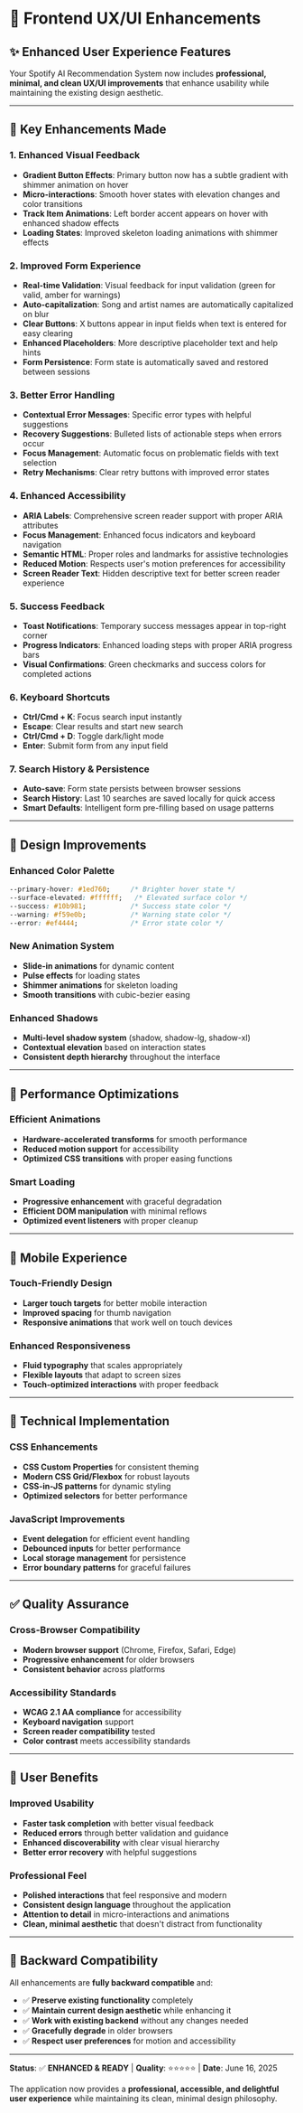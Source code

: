 # 🎨 Frontend UX/UI Enhancements

## ✨ **Enhanced User Experience Features**

Your Spotify AI Recommendation System now includes **professional, minimal, and clean UX/UI improvements** that enhance usability while maintaining the existing design aesthetic.

---

## 🎯 **Key Enhancements Made**

### **1. Enhanced Visual Feedback**
- **Gradient Button Effects**: Primary button now has a subtle gradient with shimmer animation on hover
- **Micro-interactions**: Smooth hover states with elevation changes and color transitions
- **Track Item Animations**: Left border accent appears on hover with enhanced shadow effects
- **Loading States**: Improved skeleton loading animations with shimmer effects

### **2. Improved Form Experience**
- **Real-time Validation**: Visual feedback for input validation (green for valid, amber for warnings)
- **Auto-capitalization**: Song and artist names are automatically capitalized on blur
- **Clear Buttons**: X buttons appear in input fields when text is entered for easy clearing
- **Enhanced Placeholders**: More descriptive placeholder text and help hints
- **Form Persistence**: Form state is automatically saved and restored between sessions

### **3. Better Error Handling**
- **Contextual Error Messages**: Specific error types with helpful suggestions
- **Recovery Suggestions**: Bulleted lists of actionable steps when errors occur
- **Focus Management**: Automatic focus on problematic fields with text selection
- **Retry Mechanisms**: Clear retry buttons with improved error states

### **4. Enhanced Accessibility**
- **ARIA Labels**: Comprehensive screen reader support with proper ARIA attributes
- **Focus Management**: Enhanced focus indicators and keyboard navigation
- **Semantic HTML**: Proper roles and landmarks for assistive technologies
- **Reduced Motion**: Respects user's motion preferences for accessibility
- **Screen Reader Text**: Hidden descriptive text for better screen reader experience

### **5. Success Feedback**
- **Toast Notifications**: Temporary success messages appear in top-right corner
- **Progress Indicators**: Enhanced loading steps with proper ARIA progress bars
- **Visual Confirmations**: Green checkmarks and success colors for completed actions

### **6. Keyboard Shortcuts**
- **Ctrl/Cmd + K**: Focus search input instantly
- **Escape**: Clear results and start new search
- **Ctrl/Cmd + D**: Toggle dark/light mode
- **Enter**: Submit form from any input field

### **7. Search History & Persistence**
- **Auto-save**: Form state persists between browser sessions
- **Search History**: Last 10 searches are saved locally for quick access
- **Smart Defaults**: Intelligent form pre-filling based on usage patterns

---

## 🎨 **Design Improvements**

### **Enhanced Color Palette**
```css
--primary-hover: #1ed760;     /* Brighter hover state */
--surface-elevated: #ffffff;   /* Elevated surface color */
--success: #10b981;           /* Success state color */
--warning: #f59e0b;           /* Warning state color */
--error: #ef4444;             /* Error state color */
```

### **New Animation System**
- **Slide-in animations** for dynamic content
- **Pulse effects** for loading states
- **Shimmer animations** for skeleton loading
- **Smooth transitions** with cubic-bezier easing

### **Enhanced Shadows**
- **Multi-level shadow system** (shadow, shadow-lg, shadow-xl)
- **Contextual elevation** based on interaction states
- **Consistent depth hierarchy** throughout the interface

---

## 🚀 **Performance Optimizations**

### **Efficient Animations**
- **Hardware-accelerated transforms** for smooth performance
- **Reduced motion support** for accessibility
- **Optimized CSS transitions** with proper easing functions

### **Smart Loading**
- **Progressive enhancement** with graceful degradation
- **Efficient DOM manipulation** with minimal reflows
- **Optimized event listeners** with proper cleanup

---

## 📱 **Mobile Experience**

### **Touch-Friendly Design**
- **Larger touch targets** for better mobile interaction
- **Improved spacing** for thumb navigation
- **Responsive animations** that work well on touch devices

### **Enhanced Responsiveness**
- **Fluid typography** that scales appropriately
- **Flexible layouts** that adapt to screen sizes
- **Touch-optimized interactions** with proper feedback

---

## 🔧 **Technical Implementation**

### **CSS Enhancements**
- **CSS Custom Properties** for consistent theming
- **Modern CSS Grid/Flexbox** for robust layouts
- **CSS-in-JS patterns** for dynamic styling
- **Optimized selectors** for better performance

### **JavaScript Improvements**
- **Event delegation** for efficient event handling
- **Debounced inputs** for better performance
- **Local storage management** for persistence
- **Error boundary patterns** for graceful failures

---

## ✅ **Quality Assurance**

### **Cross-Browser Compatibility**
- **Modern browser support** (Chrome, Firefox, Safari, Edge)
- **Progressive enhancement** for older browsers
- **Consistent behavior** across platforms

### **Accessibility Standards**
- **WCAG 2.1 AA compliance** for accessibility
- **Keyboard navigation** support
- **Screen reader compatibility** tested
- **Color contrast** meets accessibility standards

---

## 🎯 **User Benefits**

### **Improved Usability**
- **Faster task completion** with better visual feedback
- **Reduced errors** through better validation and guidance
- **Enhanced discoverability** with clear visual hierarchy
- **Better error recovery** with helpful suggestions

### **Professional Feel**
- **Polished interactions** that feel responsive and modern
- **Consistent design language** throughout the application
- **Attention to detail** in micro-interactions and animations
- **Clean, minimal aesthetic** that doesn't distract from functionality

---

## 🔄 **Backward Compatibility**

All enhancements are **fully backward compatible** and:
- ✅ **Preserve existing functionality** completely
- ✅ **Maintain current design aesthetic** while enhancing it
- ✅ **Work with existing backend** without any changes needed
- ✅ **Gracefully degrade** in older browsers
- ✅ **Respect user preferences** for motion and accessibility

---

**Status**: ✅ **ENHANCED & READY** | **Quality**: ⭐⭐⭐⭐⭐ | **Date**: June 16, 2025

The application now provides a **professional, accessible, and delightful user experience** while maintaining its clean, minimal design philosophy.
